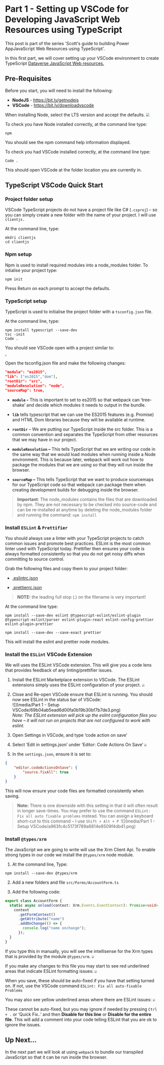 # Part 1 - Setting up VSCode for Developing JavaScript Web Resources using TypeScript

This post is part of the series 'Scott's guide to building Power AppJavaScript Web Resources using TypeScript'.

In this first part, we will cover setting up your VSCode environment to create TypeScript [Dataverse JavaScript Web resources.](https://docs.microsoft.com/en-us/powerapps/developer/model-driven-apps/web-resources)

## Pre-Requisites

Before you start, you will need to install the following:

-   **NodeJS** - <https://bit.ly/getnodejs>
-   **VSCode** - <https://bit.ly/downloadvscode>

When installing Node, select the LTS version and accept the defaults.
<img src="media/Part 1 - Setup VSCode/c85dffc07d60c8a9603622b7e19f0dea.png" style="zoom:67%;" />

To check you have Node installed correctly, at the command line type:

```shell
npm
```

You should see the npm command help information displayed.

To check you had VSCode installed correctly, at the command line type:

```shell
Code .
```

This should open VSCode at the folder location you are currently in.

## TypeScript VSCode Quick Start

### Project folder setup

VSCode TypeScript projects do not have a project file like C\# (`.csproj`) – so
you can simply create a new folder with the name of your project. I will use
`clientjs.`

At the command line, type:

```shell
mkdri clientjs
cd clientjs
```

### Npm setup

Npm is used to install required modules into a node_modules folder. To intialise
your project type:

```shell
npm init
```

Press Return on each prompt to accept the defaults.

### TypeScript setup

TypeScript is used to initialise the project folder with a `tsconfig.json` file.

At the command line, type:

```shell
npm install typescript --save-dev
tsc -init
Code .
```

You should see VSCode open with a project similar to:

**<img src="media/Part 1 - Setup VSCode/14cc9ffc59cf01445c260de0d1316cbf.png" style="zoom: 33%;" />**

Open the tsconfig.json file and make the following changes:

```json
"module": "es2015",
"lib": ["es2015","dom"],  
"rootDir": "src",
"moduleResolution": "node",
"sourceMap": true,  
```

-   **`module` -** This is important to set to es2015 so that webpack can
    ‘tree-shake’ and decide which modules it needs to output in the bundle.

-   **`lib`** tells typescript that we can use the ES2015 features (e.g. Promise)
    and HTML Dom libraries because they will be available at runtime.

-   **`rootDir`** – We are putting our TypeScript inside the src folder. This is a
    common convention and separates the TypeScript from other resources that we
    may have in our project.

-   **`moduleResolution` –** This tells TypeScript that we are writing our code in
    the same way that we would load modules when running inside a Node
    environment. This is because later, webpack will work out how to package the
    modules that we are using so that they will run inside the browser.

-   **`sourceMap` –** This tells TypeScript that we want to produce sourcemaps for
    our TypeScript code so that webpack can package them when creating
    development builds for debugging inside the browser.

>   **Important**: The node_modules contains the files that are downloaded by
>   npm. They are not necessary to be checked into source-code and can be
>   re-installed at anytime by deleting the node_modules folder and running the
>   command: `npm install`

### Install `ESLint` & `Prettifier`

You should always use a linter with your TypeScript projects to catch common
issues and promote best practices. ESLint is the most common linter used with
TypeScript today. Prettifier then ensures your code is always formatted
consistently so that you do not get noisy diffs when committing to source
control.

Grab the following files and copy them to your project folder:

-   [.eslintrc.json](https://raw.githubusercontent.com/scottdurow/dataverse-jswebresource-template/master/.eslintrc.json)

-   [.prettierrc.json](https://raw.githubusercontent.com/scottdurow/dataverse-jswebresource-template/master/.prettierrc.json)

>   **NOTE:** the leading full stop (.) on the filename is very important!

At the command line type:

```shell
npm install --save-dev eslint @typescript-eslint/eslint-plugin @typescript-eslint/parser eslint-plugin-react eslint-config-prettier eslint-plugin-prettier

npm install --save-dev --save-exact prettier
```

This will install the eslint and prettier node modules.

### Install the `ESLint` VSCode Extension

We will uses the ESLint VSCode extension. This will give you a code lens that
provides feedback of any linting/prettifier issues.

1. Install the ESLint Marketplace extension to VSCode. The ESLint extensions
   simply uses the ESLint configuration of your project.
   <img src="media/Part 1 - Setup VSCode/6436517ce7e84bbd405c017843009e9a.png" style="zoom:50%;" />

2. Close and Re-open VSCode ensure that ESLint is running. You should now see
   ESLint in the status bar of VSCode:  
   ![](media/Part 1 - Setup VSCode/69b04ab5ead6d00fa0b19b30bf7b7de3.png)  
   *Note: The ESLint extension will pick up the eslint configuration files you
   have – it will not run on projects that are not configured to work with
   eslint.*

3. Open Settings in VSCode, and type ‘code action on save’

4. Select ‘Edit in settings.json’ under ‘Editor: Code Actions On Save’ 
   <img src="media/Part 1 - Setup VSCode/fb2dab9465e077f5beaefdf4b3979e00.png" style="zoom:50%;" />

5. In the `settings.json`, ensure it is set to:

```json
{
    "editor.codeActionsOnSave": {
        "source.fixAll": true
    }
}
```

This will now ensure your code files are formatted consistently when saving.

>   **Note:** There is one downside with this setting in that it will often
>   result in longer save-times. You may prefer to use the command `ESLint: Fix
>   all auto fixable problems` instead. You can assign a keyboard short-cut to
>   this command – I use `Shift + Alt + P
>   `![](media/Part 1 - Setup VSCode/a963fc4c5173f789a6814e8509f4db41.png)

### Install `@types/xrm`

The JavaScript we are going to write will use the Xrm Client Api. To enable
strong types in our code we install the `@types/xrm` node module.

1. At the command line, Type:

```shell
npm install --save-dev @types/xrm
```

2. Add a new folders and file `src/Forms/AccountForm.ts`

3. Add the following code:

```typescript
export class AccountForm {
  static async onload(context: Xrm.Events.EventContext): Promise<void> {
    context
      .getFormContext()
      .getAttribute("name")
      .addOnChange(() => {
        console.log("name onchange");
      });
  }
}
```

If you type this in manually, you will see the intellisense for the Xrm types
that is provided by the module `@types/xrm`. 
<img src="media/Part 1 - Setup VSCode/fa7db755ef5f0c85ac9c39961ded15d9-1621038041728.png" style="zoom:50%;" />

If you make any changes to this file you may start to see red underlined areas
that indicate ESLint formatting issues:
<img src="media/Part 1 - Setup VSCode/a5877389423c4d374c24316677dd3ad7.png" style="zoom:50%;" />

When you save, these should be auto-fixed if you have that setting turned on. If
not, use the VSCode command `ESLint: Fix all auto-fixable Problems`

You may also see yellow underlined areas where there are ESLint issues:
<img src="media/Part 1 - Setup VSCode/12b220574659a831a19cd4ce27f1721b.png" style="zoom:50%;" />

These cannot be auto-fixed, but you may ignore if needed by pressing `Ctrl + .`
or ‘Quick Fix..’ and then **Disable for this line** or **Disable for the entire
file**. This will add a comment into your code telling ESLint that you are ok to
ignore the issues.

## Up Next...

In the next part we will look at using `webpack` to bundle our transpiled JavaScript so that it can be run inside the browser.

